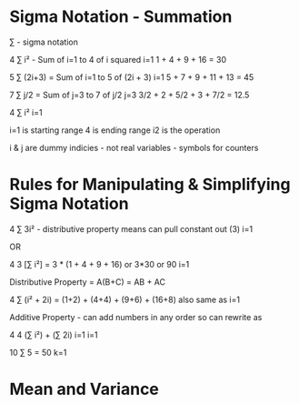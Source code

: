 # Sigma Notation - Summation
∑ - sigma notation 

4
∑ i² - Sum of i=1 to 4 of i squared
i=1
1 + 4 + 9 + 16 = 30

5
∑ (2i+3) = Sum of i=1 to 5 of (2i + 3)
i=1
5 + 7 + 9 + 11 + 13 = 45

7
∑ j/2 = Sum of j=3 to 7 of j/2
j=3
3/2 + 2 + 5/2 + 3 + 7/2 = 12.5

4
∑ i²
i=1

i=1 is starting range
4 is ending range
i2 is the operation

i & j are dummy indicies - not real variables - symbols for counters

# Rules for Manipulating & Simplifying Sigma Notation

4
∑ 3i² - distributive property means can pull constant out (3)
i=1

OR

4
3 [∑ i²] = 3 * (1 + 4 + 9 + 16) or 3\*30 or 90
i=1

Distributive Property = A(B+C) = AB + AC

4
∑ (i² + 2i) = (1+2) + (4+4) + (9+6) + (16+8) also same as 
i=1

Additive Property - can add numbers in any order so can rewrite as

4		  4
(∑ i²) + (∑ 2i)
i=1		  i=1

10
∑ 5 = 50
k=1

# Mean and Variance
